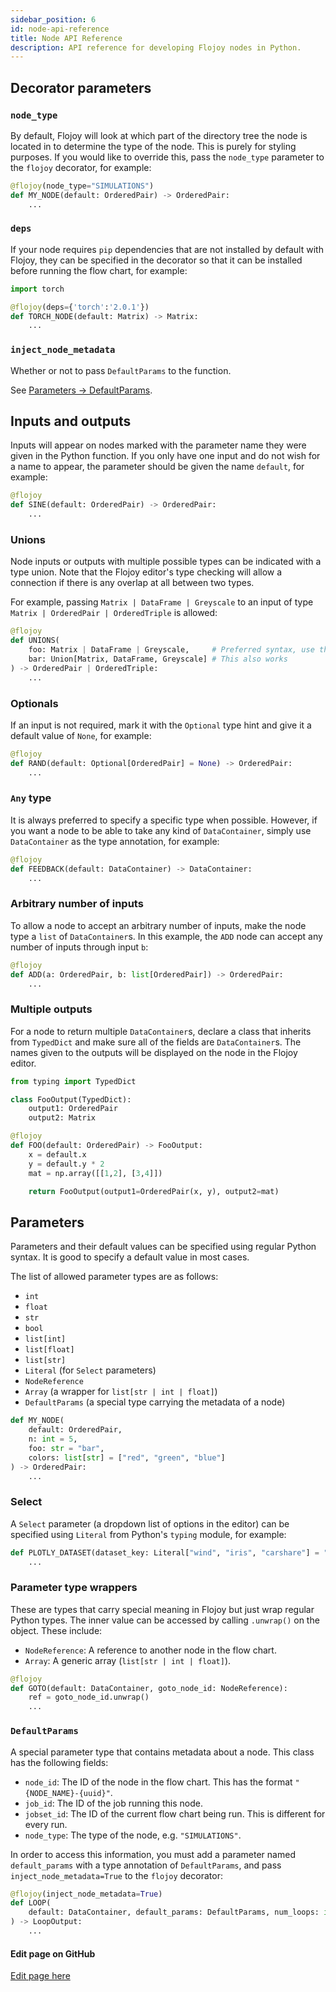 ```yaml
---
sidebar_position: 6
id: node-api-reference
title: Node API Reference
description: API reference for developing Flojoy nodes in Python.
---
```


## Decorator parameters

### `node_type`

By default, Flojoy will look at which part of the directory tree the node is located in to determine the type of the node. This is purely for styling purposes. If you would like to override this, pass the `node_type` parameter to the `flojoy` decorator, for example:

```python
@flojoy(node_type="SIMULATIONS")
def MY_NODE(default: OrderedPair) -> OrderedPair:
    ...
```

### `deps`

If your node requires `pip` dependencies that are not installed by default with Flojoy, they can be specified in the decorator so that it can be installed before running the flow chart, for example:

```python
import torch

@flojoy(deps={'torch':'2.0.1'})
def TORCH_NODE(default: Matrix) -> Matrix:
    ...
```

### `inject_node_metadata`

Whether or not to pass `DefaultParams` to the function. 

See [Parameters -> DefaultParams](#defaultparams).

## Inputs and outputs

Inputs will appear on nodes marked with the parameter name they were given in the Python function. If you only have one input and do not wish for a name to appear, the parameter should be given the name `default`, for example:

```python
@flojoy
def SINE(default: OrderedPair) -> OrderedPair:
    ...
```

### Unions

Node inputs or outputs with multiple possible types can be indicated with a type union. Note that the Flojoy editor's type checking will allow a connection if there is any overlap at all between two types. 

For example, passing `Matrix | DataFrame | Greyscale` to an input of type `Matrix | OrderedPair | OrderedTriple` is allowed:

```python
@flojoy
def UNIONS(
    foo: Matrix | DataFrame | Greyscale,     # Preferred syntax, use this
    bar: Union[Matrix, DataFrame, Greyscale] # This also works
) -> OrderedPair | OrderedTriple:
    ...
```

### Optionals

If an input is not required, mark it with the `Optional` type hint and give it a default value of `None`, for example:

```python
@flojoy
def RAND(default: Optional[OrderedPair] = None) -> OrderedPair:
    ...
```

### `Any` type

It is always preferred to specify a specific type when possible. However, if you want a node to be able to take any kind of `DataContainer`, simply use `DataContainer` as the type annotation, for example:

```python
@flojoy
def FEEDBACK(default: DataContainer) -> DataContainer:
    ...
```

### Arbitrary number of inputs

To allow a node to accept an arbitrary number of inputs, make the node type a `list` of `DataContainer`s. In this example, the `ADD` node can accept any number of inputs through input `b`:

```python
@flojoy
def ADD(a: OrderedPair, b: list[OrderedPair]) -> OrderedPair:
    ...
```

### Multiple outputs

For a node to return multiple `DataContainer`s, declare a class that inherits from `TypedDict` and make sure all of the fields are `DataContainer`s. The names given to the outputs will be displayed on the node in the Flojoy editor.

```python
from typing import TypedDict

class FooOutput(TypedDict):
    output1: OrderedPair
    output2: Matrix

@flojoy
def FOO(default: OrderedPair) -> FooOutput:
    x = default.x
    y = default.y * 2
    mat = np.array([[1,2], [3,4]])

    return FooOutput(output1=OrderedPair(x, y), output2=mat)
```

## Parameters

Parameters and their default values can be specified using regular Python syntax. It is good to specify a default value in most cases. 

The list of allowed parameter types are as follows:

- `int`
- `float`
- `str`
- `bool`
- `list[int]`
- `list[float]`
- `list[str]`
- `Literal` (for `Select` parameters)
- `NodeReference`
- `Array` (a wrapper for `list[str | int | float]`)
- `DefaultParams` (a special type carrying the metadata of a node)

```python
def MY_NODE(
    default: OrderedPair,
    n: int = 5,
    foo: str = "bar",
    colors: list[str] = ["red", "green", "blue"]
) -> OrderedPair:
    ...
```

### Select

A `Select` parameter (a dropdown list of options in the editor) can be specified using `Literal` from Python's `typing` module, for example:

```python
def PLOTLY_DATASET(dataset_key: Literal["wind", "iris", "carshare"] = "wind"): -> DataFrame:
    ...
```

### Parameter type wrappers

These are types that carry special meaning in Flojoy but just wrap regular Python types. The inner value can be accessed by calling `.unwrap()` on the object. These include:

- `NodeReference`: A reference to another node in the flow chart.
- `Array`: A generic array (`list[str | int | float]`).

```python
@flojoy
def GOTO(default: DataContainer, goto_node_id: NodeReference):
    ref = goto_node_id.unwrap()
    ...
```

### `DefaultParams`

A special parameter type that contains metadata about a node. This class has the following fields:

- `node_id`: The ID of the node in the flow chart. This has the format `"{NODE_NAME}-{uuid}"`.
- `job_id`: The ID of the job running this node.
- `jobset_id`: The ID of the current flow chart being run. This is different for every run.
- `node_type`: The type of the node, e.g. `"SIMULATIONS"`.

In order to access this information, you must add a parameter named `default_params` with a type annotation of `DefaultParams`, and pass `inject_node_metadata=True` to the `flojoy` decorator:

```python
@flojoy(inject_node_metadata=True)
def LOOP(
    default: DataContainer, default_params: DefaultParams, num_loops: int = -1
) -> LoopOutput:
    ...
```

[//]: # (Edit page on GitHub)

#### Edit page on GitHub

[Edit page here](https://github.com/flojoy-ai/docs/blob/main/docs/custom-nodes/node-api-reference.md)